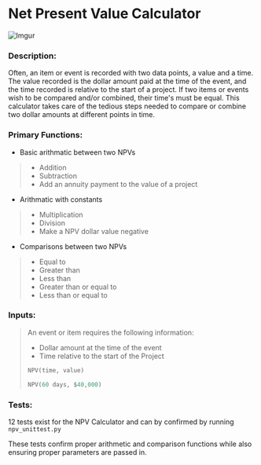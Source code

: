 # Net Present Value Calculator

![Imgur](https://i.imgur.com/HeTY4KK.png)

### Description:
Often, an item or event is recorded with two data points, a value and a time. The value recorded is the dollar amount paid at the time of the event, and the time recorded is relative to the start of a project. If two items or events wish to be compared and/or combined, their time's must be equal. This calculator takes care of the tedious steps needed to compare or combine two dollar amounts at different points in time.

### Primary Functions:
* Basic arithmatic between two NPVs
> - Addition
> - Subtraction
> - Add an annuity payment to the value of a project
* Arithmatic with constants
> - Multiplication
> - Division
> - Make a NPV dollar value negative
* Comparisons between two NPVs
> - Equal to
> - Greater than
> - Less than
> - Greater than or equal to
> - Less than or equal to

### Inputs:

> An event or item requires the following information:
> * Dollar amount at the time of the event
> * Time relative to the start of the Project
>
>``` python
> NPV(time, value)
> ```
> ``` python
> NPV(60 days, $40,000)
>  ```



### Tests:

12 tests exist for the NPV Calculator and can by confirmed by running `npv_unittest.py`

These tests confirm proper arithmetic and comparison functions while also ensuring proper parameters are passed in.
